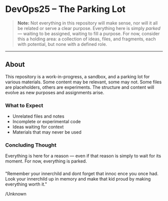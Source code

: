 
# DevOps25 – The Parking Lot

> **Note:** Not everything in this repository will make sense, nor will it all be related or serve a clear purpose. Everything here is simply _parked_ — waiting to be assigned, waiting to fill a purpose. For now, consider this a holding area: a collection of ideas, files, and fragments, each with potential, but none with a defined role. 

---

## About

This repository is a work-in-progress, a sandbox, and a parking lot for various materials. Some content may be relevant, some may not. Some files are placeholders, others are experiments. The structure and content will evolve as new purposes and assignments arise.

### What to Expect

- Unrelated files and notes
- Incomplete or experimental code
- Ideas waiting for context
- Materials that may never be used

### Concluding Thought

Everything is here for a reason — even if that reason is simply to wait for its moment. For now, everything is parked.


###

"Remember your innerchild and dont forget that innoc ence you once had. Look your innerchild up in memory and make that kid proud by making everything worth it."
 
 /Unknown
